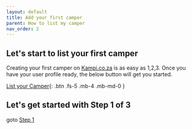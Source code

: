 ```yaml
---
layout: default
title: Add your first camper
parent: How to list my camper
nav_order: 2
---
```


## Let's start to list your first camper
Creating your first camper on [Kampi.co.za](https://kampi.co.za) is as easy as 1,2,3. Once you have your user profile ready, the below button will get you started.

[List your Camper](https://www.kampi.co.za/become-a-owner){: .btn .fs-5 .mb-4 .mb-md-0 }

## Let's get started with Step 1 of 3
goto [Step 1](/docs/listing/listing-step1)